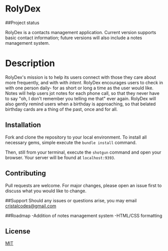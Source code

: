 
# RolyDex

##Project status

RolyDex is a contacts management application. Current version supports basic contact information; future versions will also include a notes management system.

# Description

RolyDex's mission is to help its users connect with those they care about more frequently, and with with _intent_. RolyDex encourages users to check in with one person daily- for as short or long a time as the user would like. Notes will help users jot notes for each phone call, so that they never have to say "oh, I don't remember you telling me that" ever again. RolyDex will also gently remind users when a birthday is approaching, so that belated birthday cards are a thing of the past, once and for all.

## Installation

Fork and clone the repository to your local environment. To install all necessary gems, simple execute the `bundle install` command.

Then, still from your terminal, execute the `shotgun` command and open your browser. Your server will be found at `localhost:9393`.

## Contributing
Pull requests are welcome. For major changes, please open an issue first to discuss what you would like to change.

##Support
Should any issues or questions arise, you may email cristalcodes@gmail.com

##Roadmap
-Addition of notes management system
-HTML/CSS formatting


## License
[MIT](https://choosealicense.com/licenses/mit/)
